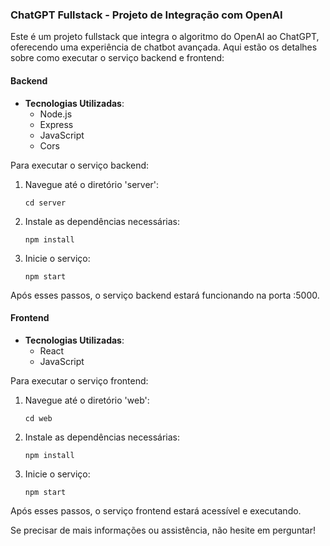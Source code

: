 ### ChatGPT Fullstack - Projeto de Integração com OpenAI

Este é um projeto fullstack que integra o algoritmo do OpenAI ao ChatGPT, oferecendo uma experiência de chatbot avançada. Aqui estão os detalhes sobre como executar o serviço backend e frontend:

#### Backend

- **Tecnologias Utilizadas**:
  - Node.js
  - Express
  - JavaScript
  - Cors

Para executar o serviço backend:

1. Navegue até o diretório 'server':
    ```
    cd server
    ```
2. Instale as dependências necessárias:
    ```
    npm install
    ```
3. Inicie o serviço:
    ```
    npm start
    ```

Após esses passos, o serviço backend estará funcionando na porta :5000.

#### Frontend

- **Tecnologias Utilizadas**:
  - React
  - JavaScript

Para executar o serviço frontend:

1. Navegue até o diretório 'web':
    ```
    cd web
    ```
2. Instale as dependências necessárias:
    ```
    npm install
    ```
3. Inicie o serviço:
    ```
    npm start
    ```

Após esses passos, o serviço frontend estará acessível e executando.

Se precisar de mais informações ou assistência, não hesite em perguntar!

